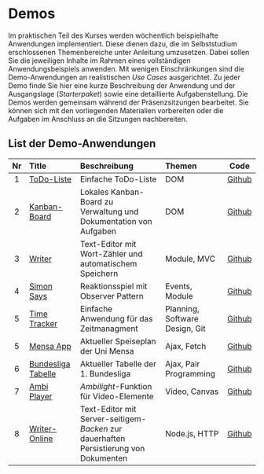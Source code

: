 # Demos
Im praktischen Teil des Kurses werden wöchentlich beispielhafte Anwendungen implementiert. Diese dienen dazu, die im Selbststudium erschlossenen Themenbereiche unter Anleitung umzusetzen. Dabei sollen Sie die jeweiligen Inhalte im Rahmen eines vollständigen Anwendungsbeispiels anwenden. Mit wenigen Einschränkungen sind die Demo-Anwendungen an realistischen *Use Cases* ausgerichtet. Zu jeder Demo finde Sie hier eine kurze Beschreibung der Anwendung und der Ausgangslage (*Starterpaket*) sowie eine detaillierte Aufgabenstellung. Die Demos werden gemeinsam während der Präsenzsitzungen bearbeitet. Sie können sich mit den vorliegenden Materialien vorbereiten oder die Aufgaben im Anschluss an die Sitzungen nachbereiten.

## List der Demo-Anwendungen

Nr | Title | Beschreibung | Themen | Code
:---:|:-----|:-------------|:-------|:----:
1 | [ToDo-Liste](./todo-list) | Einfache ToDo-Liste | DOM | [Github](https://github.com/Multimedia-Engineering-Regensburg-Demos/MME-ToDo-List)
2 | [Kanban-Board](./kanban-board) | Lokales Kanban-Board zu Verwaltung und Dokumentation von Aufgaben | DOM | [Github](https://github.com/Multimedia-Engineering-Regensburg-Demos/MME-Kanban-Board)
3 | [Writer](./writer) | Text-Editor mit Wort-Zähler und automatischem Speichern | Module, MVC | [Github](https://github.com/Multimedia-Engineering-Regensburg-Demos/MME-Writer)
4 | [Simon Says](./simon-says) | Reaktionsspiel mit Observer Pattern | Events, Module | [Github](https://github.com/Multimedia-Engineering-Regensburg-Demos/MME-Simon-Says)
5 | [Time Tracker](./time-tracker) | Einfache Anwendung für das Zeitmanagment | Planning, Software Design, Git | [Github](https://github.com/Multimedia-Engineering-Regensburg-Demos/MME-Time-Tracker)
5 | [Mensa App](./mensa-app) | Aktueller Speiseplan der Uni Mensa | Ajax, Fetch | [Github](https://github.com/Multimedia-Engineering-Regensburg-Demos/MME-MensaApp)
6 | [Bundesliga Tabelle](./bundesliga) | Aktueller Tabelle der 1. Bundesliga | Ajax, Pair Programming | [Github](https://github.com/Multimedia-Engineering-Regensburg-Demos/MME-Bundesliga)
7 | [Ambi Player](./ambi-player) | *Ambilight*-Funktion für Video-Elemente | Video, Canvas | [Github](https://github.com/Multimedia-Engineering-Regensburg-Demos/MME-AmbiPlayer)
8 | [Writer-Online](./writer-online) | Text-Editor mit Server-seitigem-*Backen* zur dauerhaften Persistierung von Dokumenten | Node.js, HTTP | [Github](https://github.com/Multimedia-Engineering-Regensburg-Demos/MME-Writer-Online)